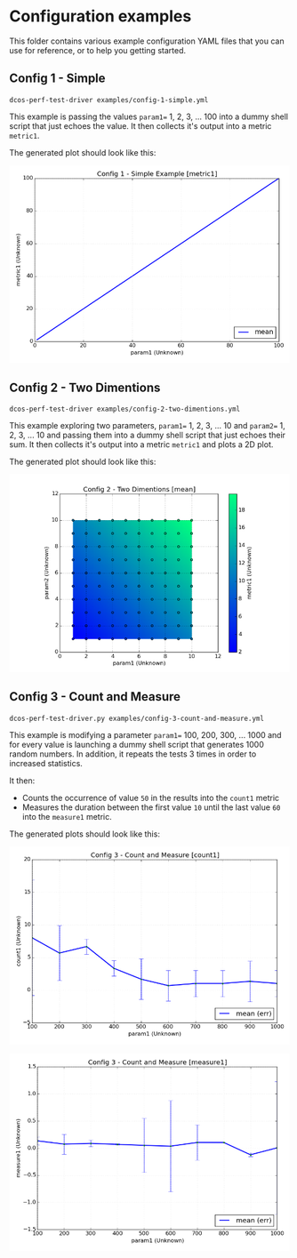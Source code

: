 # Configuration examples

This folder contains various example configuration YAML files that you can use for reference, or to help you getting started.

## Config 1 - Simple

```
dcos-perf-test-driver examples/config-1-simple.yml
```

This example is passing the values  `param1=` 1, 2, 3, ... 100 into a dummy shell script that just echoes the value. It then collects it's output into a metric `metric1`. 

The generated plot should look like this:

![config-1-plot](/examples/images/config-1_plot-metric1.png?raw=true)

## Config 2 - Two Dimentions

```
dcos-perf-test-driver examples/config-2-two-dimentions.yml
```

This example exploring two parameters, `param1=` 1, 2, 3, ... 10 and `param2=` 1, 2, 3, ... 10 and passing them into a dummy shell script that just echoes their sum. It then collects it's output into a metric `metric1` and plots a 2D plot.

The generated plot should look like this:

![config-2-plot](/examples/images/config-2_plot-metric1-mean.png?raw=true)

## Config 3 - Count and Measure

```
dcos-perf-test-driver.py examples/config-3-count-and-measure.yml
```

This example is modifying a parameter `param1=` 100, 200, 300, ... 1000 and for every value is launching a dummy shell script that generates 1000 random numbers. In addition, it repeats the tests 3 times in order to increased statistics.

It then:

* Counts the occurrence of value `50` in the results into the `count1` metric
* Measures the duration between the first value `10` until the last value `60` into the `measure1` metric.

The generated plots should look like this:

![config-3-plot-1](/examples/images/config-3_plot-count1.png?raw=true)

![config-3-plot-2](/examples/images/config-3_plot-measure1.png?raw=true)
